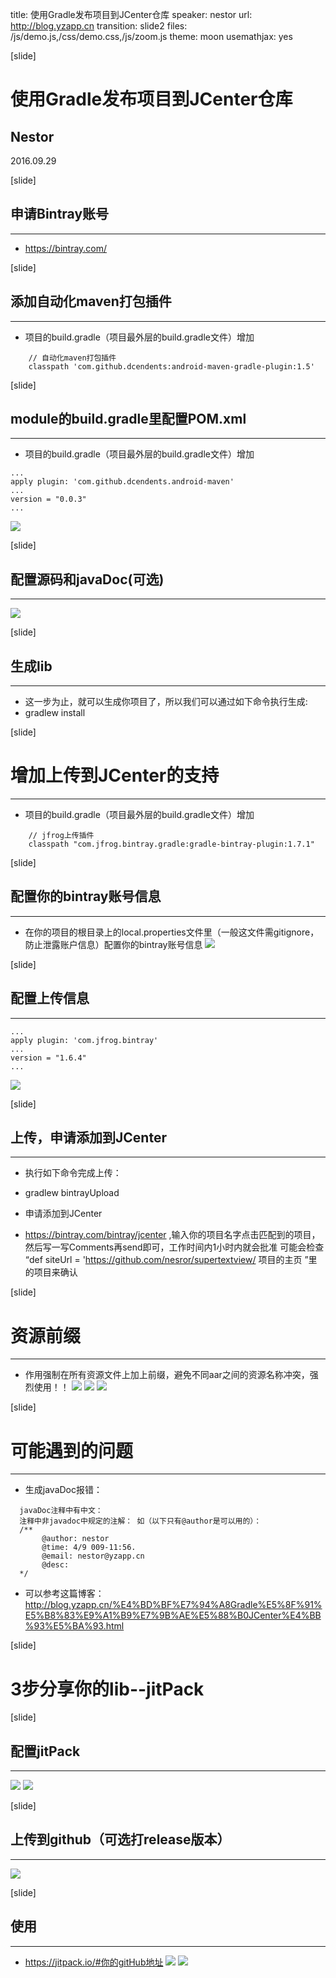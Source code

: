 title: 使用Gradle发布项目到JCenter仓库
speaker: nestor
url: http://blog.yzapp.cn
transition: slide2
files: /js/demo.js,/css/demo.css,/js/zoom.js
theme: moon
usemathjax: yes

[slide]
# 使用Gradle发布项目到JCenter仓库
## Nestor
2016.09.29

[slide]
## 申请Bintray账号
----
* https://bintray.com/


[slide]
## 添加自动化maven打包插件
----
* 项目的build.gradle（项目最外层的build.gradle文件）增加
````
    // 自动化maven打包插件
    classpath 'com.github.dcendents:android-maven-gradle-plugin:1.5'
````

[slide]

## module的build.gradle里配置POM.xml
----
* 项目的build.gradle（项目最外层的build.gradle文件）增加
````
...
apply plugin: 'com.github.dcendents.android-maven'
...
version = "0.0.3"
...
````
![](img/img1.png)

[slide]

## 配置源码和javaDoc(可选)
----
![](img/img2.png)

[slide]
## 生成lib
----
* 这一步为止，就可以生成你项目了，所以我们可以通过如下命令执行生成:
* gradlew install

[slide]
# 增加上传到JCenter的支持
----
* 项目的build.gradle（项目最外层的build.gradle文件）增加
````
    // jfrog上传插件
    classpath "com.jfrog.bintray.gradle:gradle-bintray-plugin:1.7.1"
````

[slide]
## 配置你的bintray账号信息
----
* 在你的项目的根目录上的local.properties文件里（一般这文件需gitignore，防止泄露账户信息）配置你的bintray账号信息
![](img/img3.png)

[slide]
## 配置上传信息
----
````
...
apply plugin: 'com.jfrog.bintray'
...
version = "1.6.4"
...
````
![](img/img4.png)

[slide]
## 上传，申请添加到JCenter
----
* 执行如下命令完成上传：
* gradlew bintrayUpload

* 申请添加到JCenter
* https://bintray.com/bintray/jcenter ,输入你的项目名字点击匹配到的项目，然后写一写Comments再send即可，工作时间内1小时内就会批准
可能会检查 “def siteUrl = 'https://github.com/nesror/supertextview/ 项目的主页 ”里的项目来确认

[slide]
# 资源前缀
----
* 作用强制在所有资源文件上加上前缀，避免不同aar之间的资源名称冲突，强烈使用！！
![](img/img5.png)
![](img/img6.png)
![](img/img7.png)

[slide]
# 可能遇到的问题
----
* 生成javaDoc报错：
````
  javaDoc注释中有中文：
  注释中非javadoc中规定的注解： 如（以下只有@author是可以用的）：
  /**
       @author: nestor
       @time: 4/9 009-11:56.
       @email: nestor@yzapp.cn
       @desc:
  */
````
* 可以参考这篇博客：
http://blog.yzapp.cn/%E4%BD%BF%E7%94%A8Gradle%E5%8F%91%E5%B8%83%E9%A1%B9%E7%9B%AE%E5%88%B0JCenter%E4%BB%93%E5%BA%93.html

[slide]
# 3步分享你的lib--jitPack

[slide]
## 配置jitPack
----
![](img/img8.png)
![](img/img9.png)

[slide]
## 上传到github（可选打release版本）
----
![](img/img10.png)

[slide]
## 使用
----
* https://jitpack.io/#你的gitHub地址
![](img/img11.png)
![](img/img12.png)